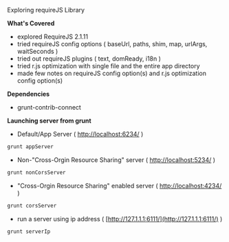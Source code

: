 Exploring requireJS Library

**What's Covered**
* explored RequireJS 2.1.11
* tried requireJS config options ( baseUrl, paths, shim, map, urlArgs, waitSeconds )
* tried out requireJS plugins ( text, domReady, i18n )
* tried r.js optimization with single file and the entire app directory
* made few notes on requireJS config option(s) and r.js optimization config option(s)

**Dependencies**
* grunt-contrib-connect

**Launching server from grunt**
* Default/App Server ( [http://localhost:6234/](http://localhost:6234/) )
```bash
grunt appServer
```
* Non-"Cross-Orgin Resource Sharing" server  ( [http://localhost:5234/](http://localhost:5234/) )
```bash
grunt nonCorsServer
```
* "Cross-Orgin Resource Sharing" enabled server  ( [http://localhost:4234/](http://localhost:4234/) )
```bash
grunt corsServer
```
* run a server using ip address  ( [http://127.1.1.1:6111/](http://127.1.1.1:6111/) )
```bash
grunt serverIp
```
